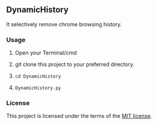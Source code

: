 ## DynamicHistory
It selectively remove chrome browsing history.

### Usage

1. Open your Terminal/cmd

2. git clone this project to your preferred directory.

3. `cd DynamicHistory`

4. `DynamicHistory.py`


### License

This project is licensed under the terms of the [MIT license](https://github.com/nagracks/organizer/blob/master/LICENSE).
